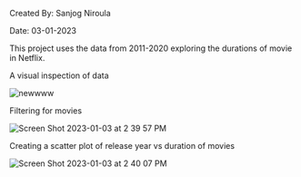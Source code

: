 Created By: Sanjog Niroula

Date: 03-01-2023

This project uses the data from 2011-2020 exploring the durations of movie in Netflix.

A visual inspection of data

![newwww](https://user-images.githubusercontent.com/96255177/210437984-86a7f9ce-9023-4c4a-86a1-8cae8b130c0a.png)


Filtering for movies

![Screen Shot 2023-01-03 at 2 39 57 PM](https://user-images.githubusercontent.com/96255177/210438054-a1155074-2893-4347-8b37-6df2866d34fd.png)

Creating a scatter plot of release year vs duration of movies

![Screen Shot 2023-01-03 at 2 40 07 PM](https://user-images.githubusercontent.com/96255177/210438098-20b32d69-9fba-4fd7-81ed-e63c72e9eee7.png)

